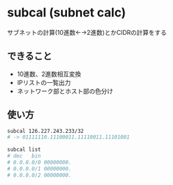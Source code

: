 # subcal (subnet calc)

サブネットの計算(10進数←→2進数)とかCIDRの計算をする

## できること

- 10進数、2進数相互変換
- IPリストの一覧出力
- ネットワーク部とホスト部の色分け

## 使い方

```bash
subcal 126.227.243.233/32
# -> 01111110.11100011.11110011.11101001
```
```bash
subcal list
# dec	bin
# 0.0.0.0/0	00000000.
# 0.0.0.0/1	00000000.
# 0.0.0.0/2	00000000.
```
